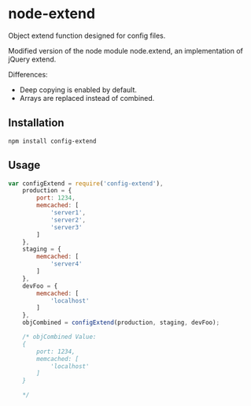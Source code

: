 node-extend
===========

Object extend function designed for config files.

Modified version of the node module node.extend, an implementation of jQuery extend.

Differences:

*	Deep copying is enabled by default.
*	Arrays are replaced instead of combined.


Installation
------------

	npm install config-extend

Usage
-----

````javascript
var configExtend = require('config-extend'),
	production = {		
		port: 1234,
		memcached: [
			'server1',
			'server2',
			'server3'
		]
	},
	staging = {
		memcached: [
			'server4'
		]
	},
	devFoo = {
		memcached: [
			'localhost'
		]
	},
	objCombined = configExtend(production, staging, devFoo);

	/* objCombined Value:
	{
		port: 1234,
		memcached: [
			'localhost'
		]
	}

	*/
````

